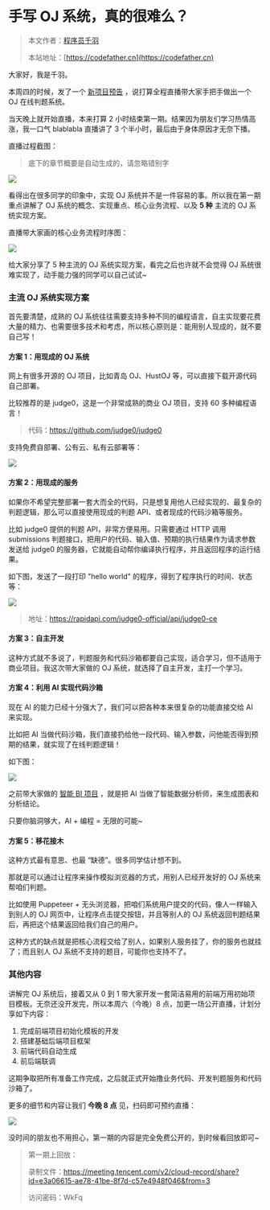 # 手写 OJ 系统，真的很难么？

> 本文作者：[程序员千羽](https://yuyuanweb.feishu.cn/wiki/Abldw5WkjidySxkKxU2cQdAtnah)
>
> 本站地址：[https://codefather.cn](https://codefather.cn)

大家好，我是千羽。

本周四的时候，发了一个 [新项目预告](http://mp.weixin.qq.com/s?__biz=MzI1NDczNTAwMA==&mid=2247548613&idx=1&sn=b33eac9c819f03fd7f94784d985d4cd5&chksm=e9c2d932deb55024b361627a09b03593483f80d39e357fa0b2a9b20a9a4aea21dee95966b674&scene=21#wechat_redirect) ，说打算全程直播带大家手把手做出一个 OJ 在线判题系统。

当天晚上就开始直播，本来打算 2 小时结束第一期。结果因为朋友们学习热情高涨，我一口气 blablabla 直播讲了 3 个半小时，最后由于身体原因才无奈下播。

直播过程截图：

> 底下的章节概要是自动生成的，请忽略错别字

![](https://pic.yupi.icu/5563/202311080908629.png)

看得出在很多同学的印象中，实现 OJ 系统并不是一件容易的事。所以我在第一期重点讲解了 OJ 系统的概念、实现重点、核心业务流程、以及 **5 种** 主流的 OJ 系统实现方案。

直播带大家画的核心业务流程时序图：

![](https://pic.yupi.icu/5563/202311080908322.png)

给大家分享了 5 种主流的 OJ 系统实现方案，看完之后也许就不会觉得 OJ 系统很难实现了，动手能力强的同学可以自己试试~

### 主流 OJ 系统实现方案

首先要清楚，成熟的 OJ 系统往往需要支持多种不同的编程语言，自主实现要花费大量的精力、也需要很多技术和考虑，所以核心原则是：能用别人现成的，就不要自己写！

#### 方案 1：用现成的 OJ 系统

网上有很多开源的 OJ 项目，比如青岛 OJ、HustOJ 等，可以直接下载开源代码自己部署。

比较推荐的是 judge0，这是一个非常成熟的商业 OJ 项目，支持 60 多种编程语言！

> 代码：https://github.com/judge0/judge0

支持免费自部署、公有云、私有云部署等：

![](https://pic.yupi.icu/5563/202311080908670.png)

#### 方案 2：用现成的服务

如果你不希望完整部署一套大而全的代码，只是想复用他人已经实现的、最复杂的判题逻辑，那么可以直接使用现成的判题 API、或者现成的代码沙箱等服务。

比如 judge0 提供的判题 API，非常方便易用。只需要通过 HTTP 调用 submissions 判题接口，把用户的代码、输入值、预期的执行结果作为请求参数发送给 judge0 的服务器，它就能自动帮你编译执行程序，并且返回程序的运行结果。

如下图，发送了一段打印 "hello world" 的程序，得到了程序执行的时间、状态等：

![](https://pic.yupi.icu/5563/202311080908723.png)

> 地址：https://rapidapi.com/judge0-official/api/judge0-ce

#### 方案 3：自主开发

这种方式就不多说了，判题服务和代码沙箱都要自己实现，适合学习，但不适用于商业项目。我这次带大家做的 OJ 系统，就选择了自主开发，主打一个学习。

#### 方案 4：利用 AI 实现代码沙箱

现在 AI 的能力已经十分强大了，我们可以把各种本来很复杂的功能直接交给 AI 来实现。

比如把 AI 当做代码沙箱，我们直接扔给他一段代码、输入参数，问他能否得到预期的结果，就实现了在线判题逻辑！

如下图：

![](https://pic.yupi.icu/5563/202311080908718.png)

之前带大家做的 [智能 BI 项目](http://mp.weixin.qq.com/s?__biz=MzI1NDczNTAwMA==&mid=2247544397&idx=1&sn=ddbbf61e6980dec63d081c8bcfdc66e4&chksm=e9c2c9badeb540ac09dc9603ab3105c95d114786c2e00d305ee259d206e45350d0be39d43eb6&scene=21#wechat_redirect) ，就是把 AI 当做了智能数据分析师，来生成图表和分析结论。

只要你脑洞够大，AI + 编程 = 无限的可能~

#### 方案 5：移花接木

这种方式最有意思、也最 “缺德”。很多同学估计想不到。

那就是可以通过让程序来操作模拟浏览器的方式，用别人已经开发好的 OJ 系统来帮咱们判题。

比如使用 Puppeteer + 无头浏览器，把咱们系统用户提交的代码，像人一样输入到别人的 OJ 网页中，让程序点击提交按钮，并且等别人的 OJ 系统返回判题结果后，再把这个结果返回给我们自己的用户。

这种方式的缺点就是把核心流程交给了别人，如果别人服务挂了，你的服务也就挂了；而且别人 OJ 系统不支持的题目，可能你也支持不了。



### 其他内容

讲解完 OJ 系统后，接着又从 0 到 1 带大家开发一套简洁易用的前端万用初始项目模板。无奈还没开发完，所以本周六（今晚）8 点，加更一场公开直播，计划分享如下内容：

1. 完成前端项目初始化模板的开发
2. 搭建基础后端项目框架
3. 前端代码自动生成
4. 前后端联调

这期争取把所有准备工作完成，之后就正式开始撸业务代码、开发判题服务和代码沙箱了。

更多的细节和内容让我们 **今晚 8 点** 见，扫码即可预约直播：

![](https://pic.yupi.icu/5563/202311080908162.png)

没时间的朋友也不用担心，第一期的内容是完全免费公开的，到时候看回放即可~

> 第一期上回放：
>
> 录制文件：https://meeting.tencent.com/v2/cloud-record/share?id=e3a06615-ae78-41be-8f7d-c57e4948f046&from=3
>
> 访问密码：WkFq